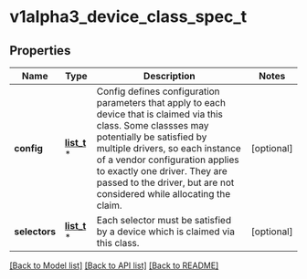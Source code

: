 # v1alpha3_device_class_spec_t

## Properties
Name | Type | Description | Notes
------------ | ------------- | ------------- | -------------
**config** | [**list_t**](v1alpha3_device_class_configuration.md) \* | Config defines configuration parameters that apply to each device that is claimed via this class. Some classses may potentially be satisfied by multiple drivers, so each instance of a vendor configuration applies to exactly one driver.  They are passed to the driver, but are not considered while allocating the claim. | [optional] 
**selectors** | [**list_t**](v1alpha3_device_selector.md) \* | Each selector must be satisfied by a device which is claimed via this class. | [optional] 

[[Back to Model list]](../README.md#documentation-for-models) [[Back to API list]](../README.md#documentation-for-api-endpoints) [[Back to README]](../README.md)


